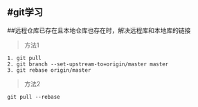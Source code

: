 #git学习
---

##远程仓库已存在且本地仓库也存在时，解决远程库和本地库的链接

> 方法1

```objc
1. git pull
2. git branch --set-upstream-to=origin/master master
3. git rebase origin/master
```    

> 方法2

```
git pull --rebase
```